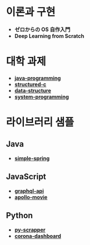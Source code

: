 # 이론과 구현

- **ゼロからの OS 自作入門**
- **Deep Learning from Scratch**

# 대학 과제

- [**java-programming**](https://github.com/yurucoder/java-programming)
- [**structured-c**](https://github.com/yurucoder/structured-c)
- [**data-structure**](https://github.com/yurucoder/data-structure)
- [**system-programming**](https://github.com/yurucoder/system-programming)

# 라이브러리 샘플

## Java

- [**simple-spring**](https://github.com/yurucoder/simple-spring)

## JavaScript

- [**graphql-api**](https://github.com/yurucoder/graphql-api)
- [**apollo-movie**](https://github.com/yurucoder/apollo-movie)

## Python

- [**py-scrapper**](https://github.com/yurucoder/py-scrapper)
- [**corona-dashboard**](https://github.com/yurucoder/corona-dashboard)
